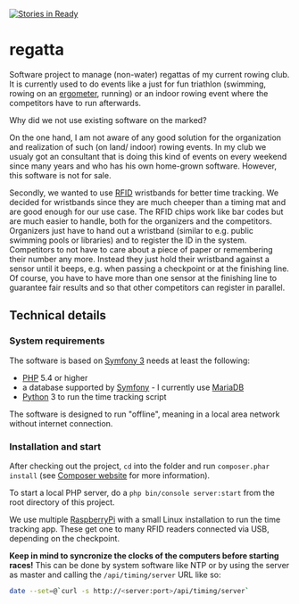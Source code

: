 [![Stories in Ready](https://badge.waffle.io/ruderphilipp/regatta.png?label=ready&title=Ready)](https://waffle.io/ruderphilipp/regatta)
# regatta
Software project to manage (non-water) regattas of my current rowing club.
It is currently used to do events like a just for fun triathlon (swimming, rowing on an [ergometer](https://en.wikipedia.org/wiki/Indoor_rower), running) or an indoor rowing event where the competitors have to run afterwards.

Why did we not use existing software on the marked?

On the one hand, I am not aware of any good solution for the organization and realization of such (on land/ indoor) rowing events.
In my club we usualy got an consultant that is doing this kind of events on every weekend since many years and who has his own home-grown software.
However, this software is not for sale.

Secondly, we wanted to use [RFID](https://en.wikipedia.org/wiki/Radio-frequency_identification#Sports) wristbands for better time tracking.
We decided for wristbands since they are much cheeper than a timing mat and are good enough for our use case.
The RFID chips work like bar codes but are much easier to handle, both for the organizers and the competitors.
Organizers just have to hand out a wristband (similar to e.g. public swimming pools or libraries) and to register the ID in the system.
Competitors to not have to care about a piece of paper or remembering their number any more.
Instead they just hold their wristband against a sensor until it beeps, e.g. when passing a checkpoint or at the finishing line.
Of course, you have to have more than one sensor at the finishing line to guarantee fair results and so that other competitors can register in parallel.

## Technical details ##

### System requirements ###

The software is based on [Symfony 3](http://symfony.com/) needs at least the following:

- [PHP](http://php.net/) 5.4 or higher
- a database supported by [Symfony](http://symfony.com/) - I currently use [MariaDB](https://en.wikipedia.org/wiki/MariaDB)
- [Python](https://www.python.org/) 3 to run the time tracking script

The software is designed to run "offline", meaning in a local area network without internet connection.

### Installation and start ###

After checking out the project, `cd` into the folder and run `composer.phar install` (see [Composer website](https://getcomposer.org/) for more information).

To start a local PHP server, do a `php bin/console server:start` from the root directory of this project.

We use multiple [RaspberryPi](https://www.raspberrypi.org/) with a small Linux installation to run the time tracking app.
These get one to many RFID readers connected via USB, depending on the checkpoint.

**Keep in mind to syncronize the clocks of the computers before starting races!**
This can be done by system software like NTP or by using the server as master and calling the `/api/timing/server` URL like so:

```bash
date --set=@`curl -s http://<server:port>/api/timing/server`
```
